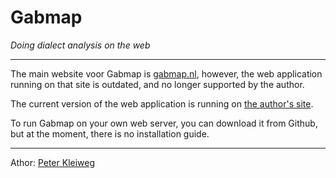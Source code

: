 # Gabmap

*Doing dialect analysis on the web*

- - -

The main website voor Gabmap is [gabmap.nl](http://www.gabmap.nl/),
however, the web application running on that site is outdated, and no
longer supported by the author.

The current version of the web application is running on [the author's
site](http://www.let.rug.nl/~kleiweg/L04/webapp/).

To run Gabmap on your own web server, you can download it from Github,
but at the moment, there is no installation guide.

- - -
Athor: [Peter Kleiweg](http://www.let.rug.nl/~kleiweg/)

